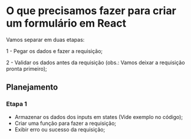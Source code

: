# O que precisamos fazer para criar um formulário em React

Vamos separar em duas etapas:

1 - Pegar os dados e fazer a requisição;

2 - Validar os dados antes da requisição (obs.: Vamos deixar a requisição pronta primeiro);

## Planejamento

### Etapa 1

- Armazenar os dados dos inputs em states (Vide exemplo no código);
- Criar uma função para fazer a requisição;
- Exibir erro ou sucesso da requisição;
